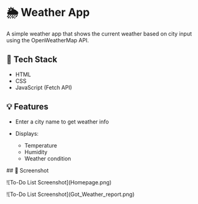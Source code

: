 # 🌦 Weather App

A simple weather app that shows the current weather based on city input using the OpenWeatherMap API.

## 🔧 Tech Stack

* HTML
* CSS
* JavaScript (Fetch API)

## 💡 Features

* Enter a city name to get weather info
* Displays:

  * Temperature
  * Humidity
  * Weather condition



\## 📸 Screenshot

!\[To-Do List Screenshot](Homepage.png)

!\[To-Do List Screenshot](Got\_Weather\_report.png)

